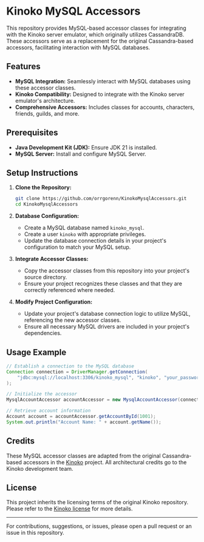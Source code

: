 # Kinoko MySQL Accessors

This repository provides MySQL-based accessor classes for integrating with the Kinoko server emulator, which originally utilizes CassandraDB. These accessors serve as a replacement for the original Cassandra-based accessors, facilitating interaction with MySQL databases.

## Features

- **MySQL Integration:** Seamlessly interact with MySQL databases using these accessor classes.
- **Kinoko Compatibility:** Designed to integrate with the Kinoko server emulator's architecture.
- **Comprehensive Accessors:** Includes classes for accounts, characters, friends, guilds, and more.

## Prerequisites

- **Java Development Kit (JDK):** Ensure JDK 21 is installed.
- **MySQL Server:** Install and configure MySQL Server.

## Setup Instructions

1. **Clone the Repository:**

   ```bash
   git clone https://github.com/orrgorenn/KinokoMysqlAccessors.git
   cd KinokoMysqlAccessors
   ```

2. **Database Configuration:**

   - Create a MySQL database named `kinoko_mysql`.
   - Create a user `kinoko` with appropriate privileges.
   - Update the database connection details in your project's configuration to match your MySQL setup.

3. **Integrate Accessor Classes:**

   - Copy the accessor classes from this repository into your project's source directory.
   - Ensure your project recognizes these classes and that they are correctly referenced where needed.

4. **Modify Project Configuration:**

   - Update your project's database connection logic to utilize MySQL, referencing the new accessor classes.
   - Ensure all necessary MySQL drivers are included in your project's dependencies.

## Usage Example

```java
// Establish a connection to the MySQL database
Connection connection = DriverManager.getConnection(
    "jdbc:mysql://localhost:3306/kinoko_mysql", "kinoko", "your_password"
);

// Initialize the accessor
MysqlAccountAccessor accountAccessor = new MysqlAccountAccessor(connection);

// Retrieve account information
Account account = accountAccessor.getAccountById(1001);
System.out.println("Account Name: " + account.getName());
```

## Credits

These MySQL accessor classes are adapted from the original Cassandra-based accessors in the [Kinoko](https://github.com/iw2d/kinoko) project. All architectural credits go to the Kinoko development team.

## License

This project inherits the licensing terms of the original Kinoko repository. Please refer to the [Kinoko license](https://github.com/iw2d/kinoko/blob/main/LICENSE) for more details.

---

For contributions, suggestions, or issues, please open a pull request or an issue in this repository.

